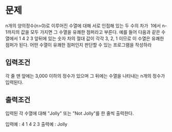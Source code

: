 # 문제

n개의 양의정수(n>0)로 이루어진 수열에 대해 서로 인접해 있는 두 수의 차가 ﻿ 
1에서 n-1까지의 값을 모두 가지면 그 수열을 유쾌한 점퍼라고 부른다.
예를 들어 다음과 같은 수열에서 1 4 2 3 앞뒤에 있는 숫자 차의 절대 값이 
각각 3, 2, 1 이므로 이 수열은 유쾌한 점퍼가 된다.
어떤 수열이 유쾌한 점퍼인지 판단할 수 있는 프로그램을 작성하라

## 입력조건

각 줄 맨 앞에는 3,000 이하의 정수가 있으며 그 뒤에는 수열을 나타내는 n개의 정수가 입력된다.

## 출력조건

입력된 각 수열에 대해 "Jolly" 또는 "Not Jolly"를 한 줄씩 출력한다.

입력예 : 4  1 4 2 3
출력예 : Jolly